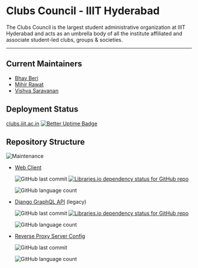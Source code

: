 # **Clubs Council - IIIT Hyderabad**

The Clubs Council is the largest student administrative organization at IIIT Hyderabad and acts as an umbrella body of all the institute affiliated and associate student-led clubs, groups & societies.

---

## Current Maintainers
- [Bhav Beri](https://github.com/bhavberi)
- [Mihir Rawat](https://github.com/ek234)
- [Vishva Saravanan](https://github.com/v15hv4)


##  Deployment Status
[clubs.iiit.ac.in](https://clubs.iiit.ac.in/)  [![Better Uptime Badge](https://betteruptime.com/status-badges/v1/monitor/ikqm.svg)](https://clubs_iiith.betteruptime.com/)


## Repository Structure

![Maintenance](https://img.shields.io/maintenance/yes/2022)

- [Web Client](https://github.com/Clubs-Council-IIITH/frontend)

    ![GitHub last commit](https://img.shields.io/github/last-commit/Clubs-Council-IIITH/frontend)
    [![Libraries.io dependency status for GitHub repo](https://img.shields.io/librariesio/github/Clubs-Council-IIITH/frontend)](https://libraries.io/github/Clubs-Council-IIITH/frontend)

    ![GitHub language count](https://img.shields.io/github/languages/count/Clubs-Council-IIITH/frontend?style=plastic)

- [Django GraphQL API](https://github.com/Clubs-Council-IIITH/backend) (legacy)

    ![GitHub last commit](https://img.shields.io/github/last-commit/Clubs-Council-IIITH/backend)
    [![Libraries.io dependency status for GitHub repo](https://img.shields.io/librariesio/github/Clubs-Council-IIITH/backend)](https://libraries.io/github/Clubs-Council-IIITH/backend)

    ![GitHub language count](https://img.shields.io/github/languages/count/Clubs-Council-IIITH/backend?style=plastic)

- [Reverse Proxy Server Config](https://github.com/Clubs-Council-IIITH/reverse-proxy)

    ![GitHub last commit](https://img.shields.io/github/last-commit/Clubs-Council-IIITH/reverse-proxy)

    ![GitHub language count](https://img.shields.io/github/languages/count/Clubs-Council-IIITH/reverse-proxy?style=plastic)
